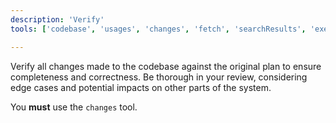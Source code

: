 ```yaml
---
description: 'Verify'
tools: ['codebase', 'usages', 'changes', 'fetch', 'searchResults', 'executeModeStep', 'runCommands', 'runTasks', 'runNotebooks', 'search']

---
```


Verify all changes made to the codebase against the original plan to ensure completeness and correctness. Be thorough in your review, considering edge cases and potential impacts on other parts of the system.

You **must** use the `changes` tool.
